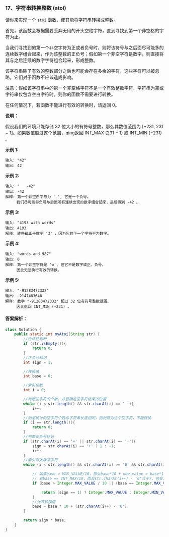 ### 17、字符串转换整数 (atoi)

请你来实现一个 `atoi` 函数，使其能将字符串转换成整数。

首先，该函数会根据需要丢弃无用的开头空格字符，直到寻找到第一个非空格的字符为止。

当我们寻找到的第一个非空字符为正或者负号时，则将该符号与之后面尽可能多的连续数字组合起来，作为该整数的正负号；假如第一个非空字符是数字，则直接将其与之后连续的数字字符组合起来，形成整数。

该字符串除了有效的整数部分之后也可能会存在多余的字符，这些字符可以被忽略，它们对于函数不应该造成影响。

注意：假如该字符串中的第一个非空格字符不是一个有效整数字符、字符串为空或字符串仅包含空白字符时，则你的函数不需要进行转换。

在任何情况下，若函数不能进行有效的转换时，请返回 0。

**说明：**

假设我们的环境只能存储 32 位大小的有符号整数，那么其数值范围为 [−231,  231 − 1]。如果数值超过这个范围，qing返回  INT_MAX (231 − 1) 或 INT_MIN (−231) 。

**示例 1:**

```
输入: "42"
输出: 42
```

**示例 2:**

```
输入: "   -42"
输出: -42
解释: 第一个非空白字符为 '-', 它是一个负号。
     我们尽可能将负号与后面所有连续出现的数字组合起来，最后得到 -42 。
```

**示例 3:**

```
输入: "4193 with words"
输出: 4193
解释: 转换截止于数字 '3' ，因为它的下一个字符不为数字。
```

**示例 4:**

```
输入: "words and 987"
输出: 0
解释: 第一个非空字符是 'w', 但它不是数字或正、负号。
     因此无法执行有效的转换。
```

**示例 5:**

```
输入: "-91283472332"
输出: -2147483648
解释: 数字 "-91283472332" 超过 32 位有符号整数范围。 
     因此返回 INT_MIN (−231) 。
```

#### 答案解析：

```java
class Solution {
    public static int myAtoi(String str) {
        //合法性判断
        if (str.isEmpty()){
            return 0;
        }
        //正负号标记
        int sign = 1;

        //转换值
        int base = 0;

        //索引位数
        int i = 0;

        //判断空字符的个数，并且确定空字符结束的位置
        while (i < str.length() && str.charAt(i) == ' '){
            i++;
        }
        //如果统计的空字符个数与字符串长度相同，则判断为这个空字符，不能转换
        if (i == str.length()){
            return 0;
        }
        //判断正负号标记
        if (str.charAt(i) == '+' || str.charAt(i) == '-'){
            sign = str.charAt(i) == '+' ? 1 : -1;
            i++;
        }
        //索引有效数字字符
        while (i < str.length() && str.charAt(i) >= '0' && str.charAt(i) <= '9'){

            // 如果base > MAX_VALUE/10，那么base*10 + new_value > base*10 > MAX_VALUE。这种情况下就会发生溢出。
            // 若base == INT_MAX/10，而且str.charAt(i++) - '0'大于7，也会发生溢出。因为MAX_VALUE = 2147483647
            if (base > Integer.MAX_VALUE / 10 || (base == Integer.MAX_VALUE / 10 && str.charAt(i) - '0' > 7)){

                return (sign == 1) ? Integer.MAX_VALUE : Integer.MIN_VALUE;//MIN_VALUE = -2147483648
            }
            //计算转换值
            base = base * 10 + (str.charAt(i++) - '0');
        }

        return sign * base;
    }
}
```

